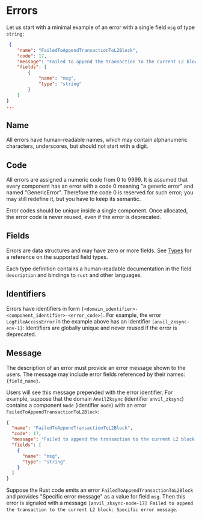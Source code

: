 # Errors

Let us start with a minimal example of an error with a single field `msg` of type `string`:

```json
 {
    "name": "FailedToAppendTransactionToL2Block",
    "code": 17,
    "message": "Failed to append the transaction to the current L2 block: {msg}",
    "fields": [
        {
            "name": "msg",
            "type": "string"
        }
    ]
}
...
```

## Name

All errors have human-readable names, which may contain alphanumeric characters,
underscores, but should not start with a digit.

## Code 

All errors are assigned a numeric code from 0 to 9999. It is assumed that every
component has an error with a code 0 meaning "a generic error" and named
"GenericError". Therefore the code 0 is reserved for such error; you may still
redefine it, but you have to keep its semantic.

Error codes should be unique inside a single component. Once allocated, the
error code is never reused, even if the error is deprecated.

## Fields

Errors are data structures and may have zero or more fields. See
[Types](./03-types.md) for a reference on the supported field types.

Each type definition contains a human-readable documentation in the field `description` and bindings to `rust` and other languages.


## Identifiers
Errors have identifiers in form
`[<domain_identifier>-<component_identifier>-<error_code>]`. For example, the
error `LogFileAccessError` in the example above has an identifier
`[anvil_zksync-env-1]`:
Identifiers are globally unique and never reused if the error is deprecated.
  

## Message

The description of an error must provide an error message shown to the users.
The message may include error fields referenced by their names: `{field_name}`.

Users will see this message prepended with the error identifier. For example, suppose that the domain `AnvilZksync` (identifier `anvil_zksync`)  contains a component `Node` (identifier `node`) with an error `FailedToAppendTransactionToL2Block`:


```json
{
  "name": "FailedToAppendTransactionToL2Block",
  "code": 17,
  "message": "Failed to append the transaction to the current L2 block: {msg}",
  "fields": [
    {
      "name": "msg",
      "type": "string"
    }
  ]
}
```

Suppose the Rust code emits an error `FailedToAppendTransactionToL2Block` and provides "Specific error message" as a value for field `msg`. Then this error is signaled with a message `[anvil_zksync-node-17] Failed to append the transaction to the current L2 block: Specific error message`.
